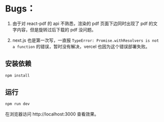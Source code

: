 # Bugs：

1. 由于对 react-pdf 的 api 不熟悉，渲染的 pdf 页面下边同时出现了 pdf 的文字内容，但是旋转过后下载的 pdf 没问题。

2. next.js 也是第一次写，一直报 `TypeError: Promise.withResolvers is not a function` 的错误，暂时没有解决，vercel 也因为这个错误部署失败。

## 安装依赖

```bash
npm install
```

## 运行

```bash
npm run dev
```

在浏览器访问 http://localhost:3000 查看效果。
